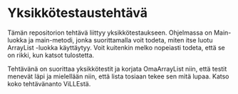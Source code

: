 # Yksikkötestaustehtävä

Tämän repositorion tehtävä liittyy yksikkötestaukseen. Ohjelmassa on Main-luokka ja main-metodi, jonka suorittamalla voit todeta, miten itse luotu ArrayList -luokka käyttäytyy. Voit kuitenkin melko nopeiasti todeta, että se on rikki, kun katsot tulostetta.

Tehtävänä on suorittaa yksikkötestit ja korjata OmaArrayList niin, että testit menevät läpi ja mielellään niin, että lista tosiaan tekee sen mitä lupaa. Katso koko tehtävänanto ViLLEstä.
